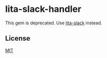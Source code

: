 # lita-slack-handler

This gem is deprecated. Use [lita-slack](https://github.com/kenjij/lita-slack) instead.

## License

[MIT](http://opensource.org/licenses/MIT)
